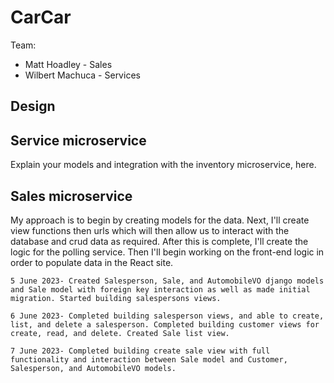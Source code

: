 # CarCar

Team:

* Matt Hoadley - Sales
* Wilbert Machuca - Services

## Design

## Service microservice

Explain your models and integration with the inventory
microservice, here.

## Sales microservice

My approach is to begin by creating models for the data. Next, I'll create view functions then urls which will then allow us to interact with the database and crud data as required. After this is complete, I'll create the logic for the polling service. Then I'll begin working on the front-end logic in order to populate data in the React site.

    5 June 2023- Created Salesperson, Sale, and AutomobileVO django models and Sale model with foreign key interaction as well as made initial migration. Started building salespersons views.

    6 June 2023- Completed building salesperson views, and able to create, list, and delete a salesperson. Completed building customer views for create, read, and delete. Created Sale list view.

    7 June 2023- Completed building create sale view with full functionality and interaction between Sale model and Customer, Salesperson, and AutomobileVO models.

